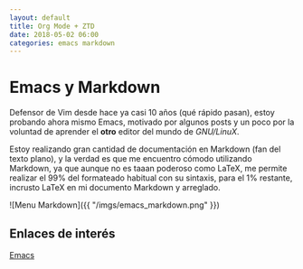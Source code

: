 ```yaml
---
layout: default
title: Org Mode + ZTD
date: 2018-05-02 06:00
categories: emacs markdown
---
```

# Emacs y Markdown

Defensor de Vim desde hace ya casi 10 años (qué rápido pasan), estoy probando ahora mismo Emacs, motivado por algunos posts y un poco por la voluntad de aprender el **otro** editor del mundo de *GNU/LinuX*. 

Estoy realizando gran cantidad de documentación en Markdown (fan del texto plano), y la verdad es que me encuentro cómodo utilizando Markdown, ya que aunque no es taaan poderoso como LaTeX, me permite realizar el 99% del formateado habitual con su sintaxis, para el 1% restante, incrusto LaTeX en mi documento Markdown y arreglado.

![Menu Markdown]({{ "/imgs/emacs_markdown.png" }})

## Enlaces de interés

[Emacs](https://www.gnu.org/software/emacs/)

